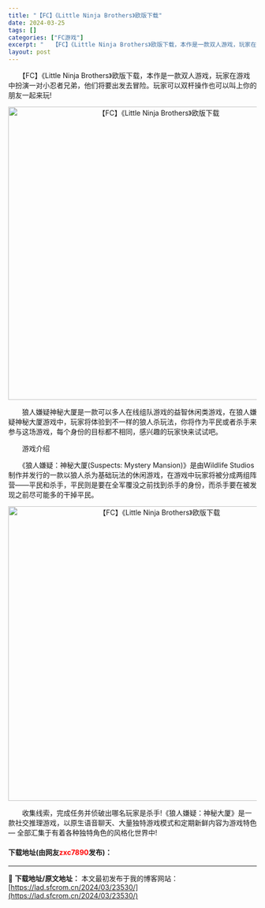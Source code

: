 ```yaml
---
title: "【FC】《Little Ninja Brothers》欧版下载"
date: 2024-03-25
tags: []
categories: ["FC游戏"]
excerpt: "　　【FC】《Little Ninja Brothers》欧版下载，本作是一款双人游戏，玩家在游戏中扮演一对小忍者兄弟，他们将要出发去冒险。玩家可以双杆操作也可以叫上你的朋友一起来玩! 　　狼人嫌疑神秘大厦是一款可以多人在线组队游戏的益智休闲类游戏，在狼人嫌疑神秘大厦游戏中，玩家将体验到不一样的狼人&hellip;"
layout: post
---
```


 <p>　　【FC】《Little Ninja Brothers》欧版下载，本作是一款双人游戏，玩家在游戏中扮演一对小忍者兄弟，他们将要出发去冒险。玩家可以双杆操作也可以叫上你的朋友一起来玩!</p> <p align="center"><img align="" border="0" src="https://lad.sfcrom.cn/wp-content/uploads/2024/03/20240325_66019524570e8.png" width="595" alt="【FC】《Little Ninja Brothers》欧版下载" /></p> <p>　　狼人嫌疑神秘大厦是一款可以多人在线组队游戏的益智休闲类游戏，在狼人嫌疑神秘大厦游戏中，玩家将体验到不一样的狼人杀玩法，你将作为平民或者杀手来参与这场游戏，每个身份的目标都不相同，感兴趣的玩家快来试试吧。</p> <p>　　游戏介绍</p> <p>　　《狼人嫌疑：神秘大厦(Suspects: Mystery Mansion)》是由Wildlife Studios制作并发行的一款以狼人杀为基础玩法的休闲游戏，在游戏中玩家将被分成两组阵营&mdash;&mdash;平民和杀手，平民则是要在全军覆没之前找到杀手的身份，而杀手要在被发现之前尽可能多的干掉平民。</p> <p align="center"><img align="" border="0" src="https://lad.sfcrom.cn/wp-content/uploads/2024/03/20240325_6601952591cae.png" width="598" alt="【FC】《Little Ninja Brothers》欧版下载" /></p> <p>　　收集线索，完成任务并侦破出哪名玩家是杀手!《狼人嫌疑：神秘大厦》是一款社交推理游戏，以原生语音聊天、大量独特游戏模式和定期新鲜内容为游戏特色 &mdash; 全部汇集于有着各种独特角色的风格化世界中!</p> <p><h4>下载地址(由网友<font color="red">zxc7890</font>发布)：</h4></p> 

---
📖 **下载地址/原文地址：** 本文最初发布于我的博客网站：[https://lad.sfcrom.cn/2024/03/23530/](https://lad.sfcrom.cn/2024/03/23530/)
